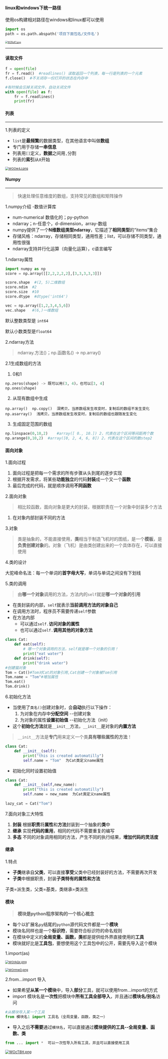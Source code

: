 #### linux和windows下统一路径

使用os构建相对路径在windows和linux都可以使用

```python
import os
path = os.path.abspath('项目下面包名/文件名')
```

[<img src="https://z3.ax1x.com/2021/07/25/W2RuK1.png" alt="W2RuK1.png" style="zoom:50%;" />](https://imgtu.com/i/W2RuK1 )  

------

#### 读取文件

```python
f = open(file)
fr = f.read()  #readlines() 读取返回一个列表，每一行是列表的一个元素
f.close()  #不关闭存一份打开的状态在内存中

#有时候会忘掉关闭文件，自动关闭文件
with open(file) as f:
    fr = f.readlines()
    print(fr)
```

#### 列表

------

1.列表的定义

- `list`是**最频繁**的数据类型，在其他语言中叫做**数组**
- 专门用于存储**一串信息**
- 列表用`[]`定义，**数据**之间用`,`分割
- 列表的**索引**从`0`开始

[<img src="https://z3.ax1x.com/2021/07/30/WOOw4J.png" alt="WOOw4J.png" style="zoom: 67%;" />](https://imgtu.com/i/WOOw4J)

#### Numpy

------

> 快速处理任意维度的数组，支持常见的数组和矩阵操作

1.numpy介绍 -数值计算库

- num-numerical 数值化的；py-python
- ndarray；n-任意个，d-dimension，array-数组
- numpy提供了一个**N维数组类型ndarray**，它描述了**相同类型**的“items“集合
- 存储风格：ndarray，存储相同类型，通用性差；list，可以存储不同类型，通用性很强
- ndarray支持并行化运算（向量化运算），c语言编写

1.ndarray属性

```python
import numpy as np
score = np.array([[2,2,2,2,2],[3,3,3,3,3]])

score.shape  #(2, 5)二维数组
score.ndim  #2
score.size  #10
score.dtype  #dtype('int64')

vec = np.array([1,2,3,4,5,6])
vec.shape   #(6,)一维数组
```

默认整数类型是 `int64`

默认小数类型是`float64`

2.ndarray方法

> ndarray.方法()；np.函数名() -> np.array()

2.1生成数组的方法

1. 0和1

```python
np.zeros(shape) -> 既可以用(3, 4)，也可以[3, 4]
np.ones(shape)
```

2. 从现有数组中生成

```
np.array()  np.copy()  深拷贝，当原数组发生改变时，复制后的数组不发生变化
np.asarray()  浅拷贝，当原数组发生改变时，复制后的数组也跟随发生变化
```

3. 生成固定范围的数组

```python
np.linspace(0,10,2)    #array([ 0., 10.]) 2，代表在这个区间等间距两个数
np.arange(0,10,2)  #array([0, 2, 4, 6, 8]) 2，代表在这个区间的数step2
```



#### 面向对象

1.面向过程

1. 面向过程是把每一个需求的所有步骤从头到尾的逐步实现
2. 根据开发需求，将某些**功能独立**的代码**封装**成一个又一个**函数**
3. 最后完成的代码，就是顺序调用**不同函数**

2.面向对象

> 相比较函数，面向对象是更大的封装，根据职责在一个对象中封装多个方法

1. 在对象内部封装不同的方法

3.对象

> 类是抽象的，不能直接使用，**类**相当于制造飞机时的图纸，是一个**模板**，是**负责创建对象**的。对象（飞机）是由类创建出来的一个具体存在，可以直接使用

4.类的设计

大驼峰命名法：每一个单词的**首字母大写**，单词与单词之间没有下划线

5.类的调用

> 由**哪一个对象**调用的方法，方法内的`self`就是**哪一个对象的引用**

- 在类封装的内部，`self`就表示**当前调用方法的对象自己**
- 在调用方法时，程序员不需要传递`self`参数
- 在方法内部
  - 可以通过`self.`**访问对象的属性**
  - 也可以通过`self.`**调用其他的对象方法**

```python
class Cat:
    def eat(self):
        # 哪一个对象调用的方法，self就是哪一个对象的引用！
        print("eat water")
    def drink(self):
        print("drink water")
#创建猫对象
Tom = Cat()#Tom对Cat的对象引用,Cat创建一个对象被Tom引用
Tom.name = "Tom"#增加属性
Tom.eat()
Tom.drink()
```

6.初始化方法

- 当使用了`类名()`创建对象时，会**自动**执行以下操作：
  1. 为对象在内存中**分配空间** --创建对象
  2. 为对象的属性**设置初始值** --初始化方法（init）
- 这个**初始化方法**就是`__init__`方法，`__init__`是对象的**内置方法**

> `__init__`方法是**专门**用来定义一个类**具有哪些属性的方法**！

```python
class Cat:
    def __init__(self):
        print("this is created automatilly")
        self.name = "Tom"  为Cat类定义name属性
```

- 初始化同时设置初始值

```python
class Cat:
    def __init__(self,new_name):
        print("this is created automatilly")
        self.name = new_name  为Cat类定义name属性
        
lazy_cat = Cat("Tom")
```

7.面向对象三大特性

1. **封装** 根据**职责**将**属性**和**方法**封装到一个抽象的**类**中
2. **继承** 实现**代码的重用**，相同的代码不需要重复的编写
3. **多态** 不同的对象调用相同的方法，产生不同的执行结果，**增加代码的灵活度**

#### 继承

1.特点

- **子类**继承自**父类**，可以直接**享受**父类中已经封装好的方法，不需要再次开发
-  **子类**中根据职责，封装**子类特有的属性和方法**

子类=派生类，父类=基类，类继承=类派生

#### 模块

> **模块是python程序架构的一个核心概念**

- 每个以扩展名`py`结尾的`python`源代码文件都是一个**模块**
- 模块名同样也是一个**标识符**，需要符合标识符的命名规则
- 在模块中定义的**全局变量、函数，类**都是提供给外界直接使用的**工具**
- 模块就好比是**工具包**，要想使用这个工具包中的公开，需要先导入这个模块

1.import(as)

[<img src="https://z3.ax1x.com/2021/07/30/WOrAQx.png" alt="WOrAQx.png" style="zoom: 67%;" />](https://imgtu.com/i/WOrAQx)

[<img src="https://z3.ax1x.com/2021/07/30/WOrmwD.png" alt="WOrmwD.png" style="zoom: 67%;" />](https://imgtu.com/i/WOrmwD)

2.from...import 导入

- 如果希望**从某一个模块**中，导入**部分**工具，就可以使用from...import的方式
- import 模块名是**一次性**把模块中**所有工具全部导入**，并且通过**模块名/别名**访问

```python
#从模块导入某一个工具
from 模块名1 import 工具名（全局变量，函数，类之一）
```

- 导入之后**不需要**通过`模块名`，可以直接通过**模块提供的工具--全局变量、函数、类**

```python
from ... import *  可以一次性导入所有工具，并且可以直接使用工具
```

[<img src="https://z3.ax1x.com/2021/07/30/WOcT8H.png" alt="WOcT8H.png" style="zoom:80%;" />](https://imgtu.com/i/WOcT8H)